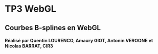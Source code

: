 # TP3 WebGL 
## Courbes B-splines en WebGL

#### Réalisé par Quentin LOURENCO, Amaury GIOT, Antonin VEROONE et Nicolas BARRAT, CIR3
